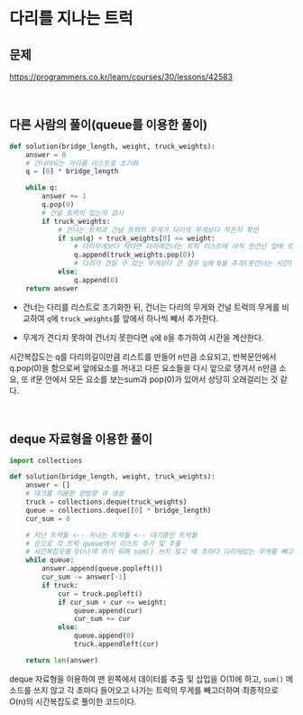 # 다리를 지나는 트럭

## 문제

https://programmers.co.kr/learn/courses/30/lessons/42583

<br>

## 다른 사람의 풀이(queue를 이용한 풀이)

```python
def solution(bridge_length, weight, truck_weights):
    answer = 0
    # 건너야되는 거리를 리스트로 초기화
    q = [0] * bridge_length

    while q:
        answer += 1
        q.pop(0)
        # 건널 트럭이 있는지 검사
        if truck_weights:
            # 건너는 트럭과 건널 트럭의 무게가 다리의 무게보다 작은지 확인
            if sum(q) + truck_weights[0] <= weight:
                # 다리무게보다 작다면 다리에건너는 트럭 리스트에 아직 안건넌 앞에 트럭을 추가
                q.append(truck_weights.pop(0))
                # 다리가 견딜 수 있는 무게보다 큰 경우 q에 0을 추가(못건너는 시간)
            else:
                q.append(0)
    return answer
```

- 건너는 다리를 리스트로 초기화한 뒤, 건너는 다리의 무게와 건널 트럭의 무게를 비교하여 `q`에 `truck_weights`를 앞에서 하나씩 빼서 추가한다. 

- 무게가 견디지 못하여 건너지 못한다면 `q`에 `0`을 추가하여 시간을 계산한다.

시간복잡도는 q를 다리의길이만큼 리스트를 만들어 n만큼 소요되고, 반복문안에서 q.pop(0)을 함으로써 앞에요소를 꺼내고 다른 요소들을 다시 앞으로 댕겨서 n만큼 소요, 또 if문 안에서 모든 요소를 보는sum과 pop(0)가 있어서 상당히 오래걸리는 것 같다.

&nbsp;

## deque 자료형을 이용한 풀이

```python
import collections

def solution(bridge_length, weight, truck_weights):
    answer = []
    # 데크를 이용한 양방향 큐 생성
    truck = collections.deque(truck_weights)
    queue = collections.deque([0] * bridge_length)
    cur_sum = 0

    # 지난 트럭들 <-- 지나는 트럭들 <-- 대기중인 트럭들
    # 순으로 각 트럭 queue에서 리스트 추가 및 추출
    # 시간복잡도를 O(n)에 하기 위해 sum() 쓰지 않고 매 초마다 다리에있는 무게를 빼고 더한다.
    while queue:
        answer.append(queue.popleft())
        cur_sum -= answer[-1]
        if truck:
            cur = truck.popleft()
            if cur_sum + cur <= weight:
                queue.append(cur)
                cur_sum += cur
            else:
                queue.append(0)
                truck.appendleft(cur)

    return len(answer)
```

deque 자료형을 이용하여 맨 왼쪽에서 데이터를 추출 및 삽입을 O(1)에 하고, `sum()` 메소드를 쓰지 않고 각 초마다 들어오고 나가는 트럭의 무게를 빼고더하여 최종적으로 O(n)의 시간복잡도로 풀이한 코드이다.